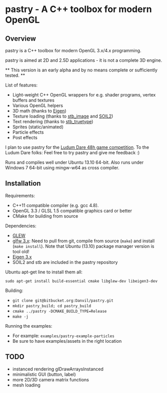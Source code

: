 pastry - A C++ toolbox for modern OpenGL
====


Overview
----

pastry is a C\+\+ toolbox for modern OpenGL 3.x/4.x programming.

pastry is aimed at 2D and 2.5D applications - it is not a complete 3D engine. 

** This version is an early alpha and by no means complete or sufficiently tested. **

List of features:

* Light-weight C++ OpenGL wrappers for e.g. shader programs, vertex buffers and textures
* Various OpenGL helpers
* 3D math (thanks to [Eigen](http://eigen.tuxfamily.org))
* Texture loading (thanks to [stb_image](http://nothings.org/) and [SOIL2](https://bitbucket.org/SpartanJ/soil2))
* Text rendering (thanks to [stb_truetype](http://nothings.org/))
* Sprites (static/animated)
* Particle effects
* Post effects

I plan to use pastry for the [Ludum Dare 48h game competition](http://www.ludumdare.com/compo/).
To the Ludum Dare folks: Feel free to try pastry and give me feedback :)

Runs and compiles well under Ubuntu 13.10 64-bit. Also runs under Windows 7 64-bit using mingw-w64 as cross compiler.


Installation
----

Requirements:

* C++11 compatible compiler (e.g. gcc 4.8).
* OpenGL 3.3 / GLSL 1.5 compatible graphics card or better
* CMake for building from source

Dependencies:

* [GLEW](http://glew.sourceforge.net/)
* [glfw 3.x](http://www.glfw.org/): Need to pull from git, compile from source (`make`) and install (`make install`). Note that Ubuntu (13.10) package manager version is tool old!
* [Eigen 3.x](http://eigen.tuxfamily.org)
* SOIL2 and stb are included in the pastry repository

Ubuntu apt-get line to install them all:

`sudo apt-get install build-essential cmake libglew-dev libeigen3-dev`

Building:

* `git clone git@bitbucket.org:Danvil/pastry.git`
* `mkdir pastry_build; cd pastry_build`
* `cmake ../pastry -DCMAKE_BUILD_TYPE=Release`
* `make -j`

Running the examples:

 * For example: `examples/pastry-example-particles`
 * Be sure to have examples/assets in the right location


TODO
----

* instanced rendering glDrawArraysInstanced
* minimalistic GUI (button, label)
* more 2D/3D camera matrix functions
* mesh loading
